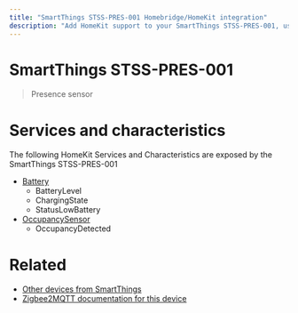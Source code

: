 ```yaml
---
title: "SmartThings STSS-PRES-001 Homebridge/HomeKit integration"
description: "Add HomeKit support to your SmartThings STSS-PRES-001, using Homebridge, Zigbee2MQTT and homebridge-z2m."
---
```

<!---
This file has been GENERATED using src/docgen/docgen.ts
DO NOT EDIT THIS FILE MANUALLY!
-->
# SmartThings STSS-PRES-001
> Presence sensor


# Services and characteristics
The following HomeKit Services and Characteristics are exposed by
the SmartThings STSS-PRES-001

* [Battery](../../battery.md)
  * BatteryLevel
  * ChargingState
  * StatusLowBattery
* [OccupancySensor](../../sensors.md)
  * OccupancyDetected


# Related
* [Other devices from SmartThings](../index.md#smartthings)
* [Zigbee2MQTT documentation for this device](https://www.zigbee2mqtt.io/devices/STSS-PRES-001.html)
